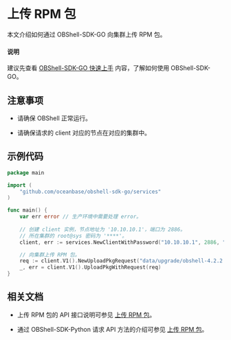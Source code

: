 # 上传 RPM 包

本文介绍如何通过 OBShell-SDK-GO 向集群上传 RPM 包。

<main id="notice" type='explain'>
  <h4>说明</h4>
  <p>建议先查看 <a href='100.quickstart-of-go.md'>OBShell-SDK-GO 快速上手</a> 内容，了解如何使用 OBShell-SDK-GO。</p>
</main>

## 注意事项

* 请确保 OBShell 正常运行。

* 请确保请求的 client 对应的节点在对应的集群中。

## 示例代码

```go
package main

import (
    "github.com/oceanbase/obshell-sdk-go/services"
)

func main() {
    var err error // 生产环境中需要处理 error。
    
    // 创建 client 实例，节点地址为 '10.10.10.1'，端口为 2886。
    // 所在集群的 root@sys 密码为 '****'。
    client, err := services.NewClientWithPassword("10.10.10.1", 2886, "***")

    // 向集群上传 RPM 包。
    req := client.V1().NewUploadPkgRequest("data/upgrade/obshell-4.2.2.0-xxx.el7.x86_64.rpm")
    _, err = client.V1().UploadPkgWithRequest(req)
}
```

## 相关文档

* 上传 RPM 包的 API 接口说明可参见 [上传 RPM 包](../../400.obshell-api-reference/900.upload-rpm.md)。

* 通过 OBShell-SDK-Python 请求 API 方法的介绍可参见 [上传 RPM 包](../100.python/900.upload-rpm-of-python.md)。
